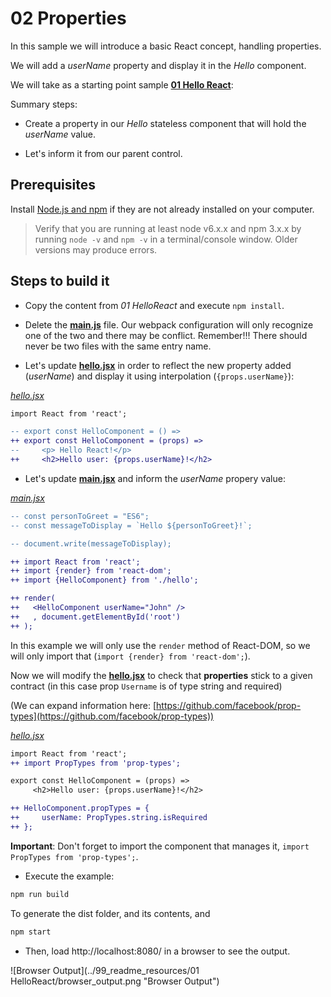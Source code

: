 # 02 Properties

In this sample we will introduce a basic React concept, handling properties.

We will add a _userName_ property and display it in the _Hello_ component.

We will take as a starting point sample __[01 Hello React](../01%20HelloReact/)__:

Summary steps:

- Create a property in our _Hello_ stateless component that will hold the _userName_ value.

- Let's inform it from our parent control.

## Prerequisites

Install [Node.js and npm](https://nodejs.org/en/) if they are not already installed on your computer.

> Verify that you are running at least node v6.x.x and npm 3.x.x by running `node -v` and `npm -v` in a terminal/console window. Older versions may produce errors.

## Steps to build it

- Copy the content from _01 HelloReact_ and execute `npm install`.

- Delete the __[main.js](./src/main.js)__ file. Our webpack configuration will only recognize one of the two and there may be conflict. Remember!!! There should never be two files with the same entry name. 

- Let's update __[hello.jsx](./src/hello.jsx)__ in order to reflect the new property added (_userName_) and display it using interpolation (`{props.userName}`):

_[hello.jsx](./src/hello.jsx)_
```diff
import React from 'react';

-- export const HelloComponent = () =>
++ export const HelloComponent = (props) =>
--     <p> Hello React!</p>
++     <h2>Hello user: {props.userName}!</h2>
```

- Let's update __[main.jsx](./src/main.jsx)__ and inform the _userName_ propery value:

_[main.jsx](./src/main.jsx)_
 ```diff
-- const personToGreet = "ES6";
-- const messageToDisplay = `Hello ${personToGreet}!`;

-- document.write(messageToDisplay);

++ import React from 'react';
++ import {render} from 'react-dom';
++ import {HelloComponent} from './hello';

++ render(
++   <HelloComponent userName="John" />
++   , document.getElementById('root')
++ );
```

In this example we will only use the `render` method of React-DOM, so we will only import that (` import {render} from 'react-dom'; `).

Now we will modify the __[hello.jsx](./src/hello.jsx)__ to check that **properties** stick to a given contract (in this case prop `Username` is of type string and required)

(We can expand information here: [https://github.com/facebook/prop-types](https://github.com/facebook/prop-types))

_[hello.jsx](./src/hello.jsx)_
```diff
import React from 'react';
++ import PropTypes from 'prop-types';

export const HelloComponent = (props) =>
     <h2>Hello user: {props.userName}!</h2>

++ HelloComponent.propTypes = {
++     userName: PropTypes.string.isRequired
++ };
```

**Important**: Don't forget to import the component that manages it, `import PropTypes from 'prop-types';`.

- Execute the example:

 ```bash
 npm run build
 ```

To generate the dist folder, and its contents, and

 ```bash
 npm start
 ```

- Then, load http://localhost:8080/ in a browser to see the output.

 ![Browser Output](../99_readme_resources/01 HelloReact/browser_output.png "Browser Output")